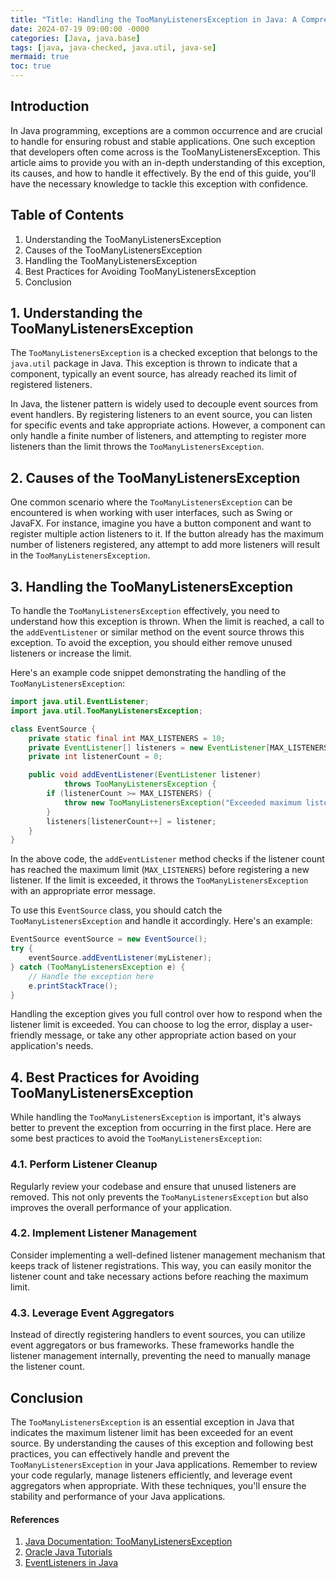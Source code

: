 ```yaml
---
title: "Title: Handling the TooManyListenersException in Java: A Comprehensive Guide"
date: 2024-07-19 09:00:00 -0000
categories: [Java, java.base]
tags: [java, java-checked, java.util, java-se]
mermaid: true
toc: true
---
```



## Introduction

In Java programming, exceptions are a common occurrence and are crucial to handle for ensuring robust and stable applications. One such exception that developers often come across is the TooManyListenersException. This article aims to provide you with an in-depth understanding of this exception, its causes, and how to handle it effectively. By the end of this guide, you'll have the necessary knowledge to tackle this exception with confidence.

## Table of Contents

1. Understanding the TooManyListenersException
2. Causes of the TooManyListenersException
3. Handling the TooManyListenersException
4. Best Practices for Avoiding TooManyListenersException
5. Conclusion

## 1. Understanding the TooManyListenersException

The `TooManyListenersException` is a checked exception that belongs to the `java.util` package in Java. This exception is thrown to indicate that a component, typically an event source, has already reached its limit of registered listeners.

In Java, the listener pattern is widely used to decouple event sources from event handlers. By registering listeners to an event source, you can listen for specific events and take appropriate actions. However, a component can only handle a finite number of listeners, and attempting to register more listeners than the limit throws the `TooManyListenersException`.

## 2. Causes of the TooManyListenersException

One common scenario where the `TooManyListenersException` can be encountered is when working with user interfaces, such as Swing or JavaFX. For instance, imagine you have a button component and want to register multiple action listeners to it. If the button already has the maximum number of listeners registered, any attempt to add more listeners will result in the `TooManyListenersException`.

## 3. Handling the TooManyListenersException

To handle the `TooManyListenersException` effectively, you need to understand how this exception is thrown. When the limit is reached, a call to the `addEventListener` or similar method on the event source throws this exception. To avoid the exception, you should either remove unused listeners or increase the limit.

Here's an example code snippet demonstrating the handling of the `TooManyListenersException`:

```java
import java.util.EventListener;
import java.util.TooManyListenersException;

class EventSource {
    private static final int MAX_LISTENERS = 10;
    private EventListener[] listeners = new EventListener[MAX_LISTENERS];
    private int listenerCount = 0;

    public void addEventListener(EventListener listener)
            throws TooManyListenersException {
        if (listenerCount >= MAX_LISTENERS) {
            throw new TooManyListenersException("Exceeded maximum listeners");
        }
        listeners[listenerCount++] = listener;
    }
}
```

In the above code, the `addEventListener` method checks if the listener count has reached the maximum limit (`MAX_LISTENERS`) before registering a new listener. If the limit is exceeded, it throws the `TooManyListenersException` with an appropriate error message.

To use this `EventSource` class, you should catch the `TooManyListenersException` and handle it accordingly. Here's an example:

```java
EventSource eventSource = new EventSource();
try {
    eventSource.addEventListener(myListener);
} catch (TooManyListenersException e) {
    // Handle the exception here
    e.printStackTrace();
}
```

Handling the exception gives you full control over how to respond when the listener limit is exceeded. You can choose to log the error, display a user-friendly message, or take any other appropriate action based on your application's needs.

## 4. Best Practices for Avoiding TooManyListenersException

While handling the `TooManyListenersException` is important, it's always better to prevent the exception from occurring in the first place. Here are some best practices to avoid the `TooManyListenersException`:

### 4.1. Perform Listener Cleanup

Regularly review your codebase and ensure that unused listeners are removed. This not only prevents the `TooManyListenersException` but also improves the overall performance of your application.

### 4.2. Implement Listener Management

Consider implementing a well-defined listener management mechanism that keeps track of listener registrations. This way, you can easily monitor the listener count and take necessary actions before reaching the maximum limit.

### 4.3. Leverage Event Aggregators

Instead of directly registering handlers to event sources, you can utilize event aggregators or bus frameworks. These frameworks handle the listener management internally, preventing the need to manually manage the listener count.

## Conclusion

The `TooManyListenersException` is an essential exception in Java that indicates the maximum listener limit has been exceeded for an event source. By understanding the causes of this exception and following best practices, you can effectively handle and prevent the `TooManyListenersException` in your Java applications. Remember to review your code regularly, manage listeners efficiently, and leverage event aggregators when appropriate. With these techniques, you'll ensure the stability and performance of your Java applications.

#### References
1. [Java Documentation: TooManyListenersException](https://docs.oracle.com/javase/10/docs/api/java/util/TooManyListenersException.html)
2. [Oracle Java Tutorials](https://docs.oracle.com/javase/tutorial/)
3. [EventListeners in Java](https://stackoverflow.com/questions/11007054/how-to-show-exceptions-translation-from-java-to-matlab)